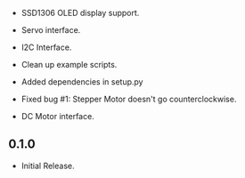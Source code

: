 * SSD1306 OLED display support.

* Servo interface.

* I2C Interface.

* Clean up example scripts.

* Added dependencies in setup.py

* Fixed bug #1: Stepper Motor doesn't go counterclockwise.

* DC Motor interface.

0.1.0
-----

* Initial Release.
